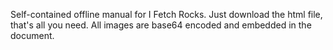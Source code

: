 Self-contained offline manual for I Fetch Rocks.  Just download the html file, that's all you need. All images are base64 encoded and embedded in the document.
